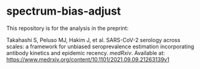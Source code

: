 # spectrum-bias-adjust

This repository is for the analysis in the preprint:

Takahashi S, Peluso MJ, Hakim J, et al. SARS-CoV-2 serology across scales: a framework for unbiased seroprevalence estimation incorporating antibody kinetics and epidemic recency. *medRxiv*. Available at: https://www.medrxiv.org/content/10.1101/2021.09.09.21263139v1
